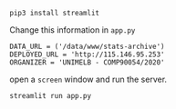 ```
pip3 install streamlit
```

Change this information in `app.py`

```
DATA_URL = ('/data/www/stats-archive')
DEPLOYED_URL = 'http://115.146.95.253'
ORGANIZER = 'UNIMELB - COMP90054/2020'
```

open a `screen` window and run the server.


```
streamlit run app.py
```